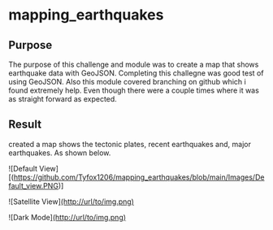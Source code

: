 # mapping_earthquakes

## Purpose
The purpose of this challenge and module was to create a map that shows earthquake data with GeoJSON. Completing this challegne was good test of using GeoJSON. Also this module covered branching on github which i found extremely help. Even though there were a couple times where it was as straight forward as expected. 

## Result 
created a map shows the tectonic plates, recent earthquakes and, major earthquakes. As shown below.

![Default View][(https://github.com/Tyfox1206/mapping_earthquakes/blob/main/Images/Default_view.PNG)]

![Satellite View][(http://url/to/img.png)](https://github.com/Tyfox1206/mapping_earthquakes/blob/main/Images/Sat_view.PNG)

![Dark Mode][(http://url/to/img.png)](https://github.com/Tyfox1206/mapping_earthquakes/blob/main/Images/dark_view.PNG)
